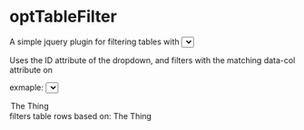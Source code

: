 # optTableFilter
A simple jquery plugin for filtering tables with <select> dropdowns.

Uses the ID attribute of the dropdown, and filters with the matching data-col attribute on <td>

exmaple:
<select id="foo">
  <option value="The Thing">The Thing</option>
filters table rows based on:
<td data-col="foo">The Thing</td>


